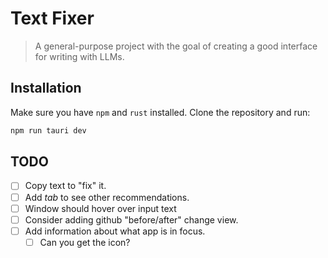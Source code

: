 # Text Fixer
> A general-purpose project with the goal of creating a good interface for writing with LLMs.

## Installation
Make sure you have ```npm``` and ```rust``` installed. Clone the repository and run:
```bash
npm run tauri dev
```

## TODO
- [ ] Copy text to "fix" it.
- [ ] Add *tab* to see other recommendations.
- [ ] Window should hover over input text
- [ ] Consider adding github "before/after" change view.
- [ ] Add information about what app is in focus. 
    - [ ] Can you get the icon?